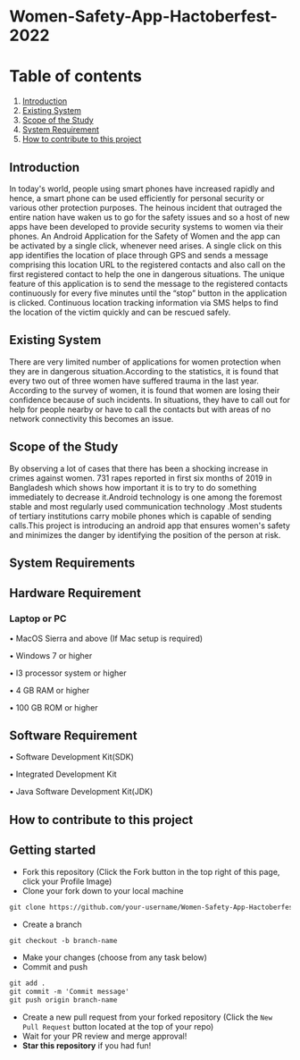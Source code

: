 # Women-Safety-App-Hactoberfest-2022


# Table of contents
1. [Introduction ](#kt0)
2. [Existing System](#kt1)
3. [Scope of the Study](#kt2)
4. [System Requirement ](#kt3)
5. [How to contribute to this project ](#kt4)

<div id='kt0'>

## Introduction 
In today's world, people using smart phones have increased rapidly and hence, a smart phone can be used efficiently for personal security or various other protection purposes. The heinous incident that outraged the entire nation have waken us to go for the safety issues and so a host of new apps have been developed to provide security systems to women via their phones. An Android Application for the Safety of Women and the app can be activated by a single click, whenever need arises. A single click on this app identifies the location of place through GPS and sends a message comprising this location URL to the registered contacts and also call on the first registered contact to help the one in dangerous situations. The unique feature of this application is to send the message to the registered contacts continuously for every five minutes until the “stop” button in the application is clicked. Continuous location tracking information via SMS helps to find the location of the victim quickly and can be rescued safely.

<div id='kt1'>

## Existing System
  
There are very limited number of applications for women protection when they are in dangerous situation.According to the statistics, it is found that every two out of three women have suffered trauma in the last year. According to the survey of women, it is found that women are losing their confidence because of such incidents. In situations, they have to call out for help for people nearby or have to call the contacts but with areas of no network connectivity this becomes an issue.

<div id='kt2'>

## Scope of the Study

By observing a lot  of cases that there has been a shocking increase in crimes against women. 731 rapes reported in first six months of 2019 in Bangladesh which shows how important it is to try to do something immediately to decrease it.Android technology  is one  among the foremost stable and most regularly used communication technology .Most students of tertiary institutions carry mobile phones which is capable of sending calls.This project is introducing an android app that ensures women's safety and minimizes the danger by identifying the position of the person at risk.
 
<div id='kt3'>

## System Requirements 

##	Hardware Requirement

###	Laptop or PC

•	MacOS Sierra and above (If Mac setup is required)

•	Windows 7 or higher

•	I3 processor system or higher

•	4 GB RAM or higher

•	100 GB ROM or higher

##	Software Requirement

•	Software Development Kit(SDK)

• Integrated Development Kit

• Java Software Development Kit(JDK)

<div id='kt4'>

## How to contribute to this project 

## Getting started
* Fork this repository (Click the Fork button in the top right of this page, click your Profile Image)
* Clone your fork down to your local machine

```markdown
git clone https://github.com/your-username/Women-Safety-App-Hactoberfest-2022.git
```

* Create a branch

```markdown
git checkout -b branch-name
```

* Make your changes (choose from any task below)
* Commit and push

```markdown
git add .
git commit -m 'Commit message'
git push origin branch-name
```

* Create a new pull request from your forked repository (Click the `New Pull Request` button located at the top of your repo)
* Wait for your PR review and merge approval!
* __Star this repository__ if you had fun!

